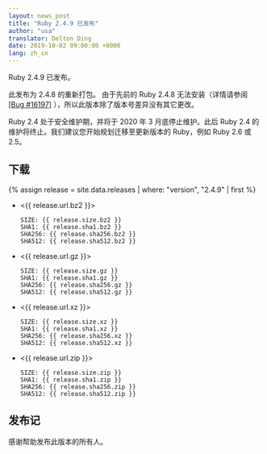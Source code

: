```yaml
---
layout: news_post
title: "Ruby 2.4.9 已发布"
author: "usa"
translator: Delton Ding
date: 2019-10-02 09:00:00 +0000
lang: zh_cn
---
```


Ruby 2.4.9 已发布。

此发布为 2.4.8 的重新打包。
由于先前的 Ruby 2.4.8 无法安装（详情请参阅 [[Bug #16197]](https://bugs.ruby-lang.org/issues/16197) ），所以此版本除了版本号差异没有其它更改。

Ruby 2.4 处于安全维护期，并将于 2020 年 3 月底停止维护。此后 Ruby 2.4 的维护将终止。我们建议您开始规划迁移至更新版本的 Ruby，例如 Ruby 2.6 或 2.5。

## 下载

{% assign release = site.data.releases | where: "version", "2.4.9" | first %}

* <{{ release.url.bz2 }}>

      SIZE: {{ release.size.bz2 }}
      SHA1: {{ release.sha1.bz2 }}
      SHA256: {{ release.sha256.bz2 }}
      SHA512: {{ release.sha512.bz2 }}

* <{{ release.url.gz }}>

      SIZE: {{ release.size.gz }}
      SHA1: {{ release.sha1.gz }}
      SHA256: {{ release.sha256.gz }}
      SHA512: {{ release.sha512.gz }}

* <{{ release.url.xz }}>

      SIZE: {{ release.size.xz }}
      SHA1: {{ release.sha1.xz }}
      SHA256: {{ release.sha256.xz }}
      SHA512: {{ release.sha512.xz }}

* <{{ release.url.zip }}>

      SIZE: {{ release.size.zip }}
      SHA1: {{ release.sha1.zip }}
      SHA256: {{ release.sha256.zip }}
      SHA512: {{ release.sha512.zip }}

## 发布记

感谢帮助发布此版本的所有人。
